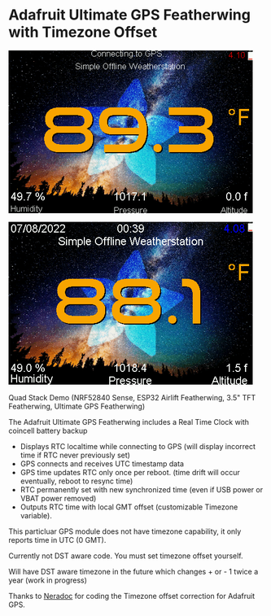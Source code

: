 # Adafruit Ultimate GPS Featherwing with Timezone Offset

![](https://raw.githubusercontent.com/DJDevon3/CircuitPython/main/Ultimate%20GPS%20Featherwing/screenshot_connecting.bmp)

![](https://raw.githubusercontent.com/DJDevon3/CircuitPython/main/Ultimate%20GPS%20Featherwing/screenshot_gps.bmp)

Quad Stack Demo (NRF52840 Sense, ESP32 Airlift Featherwing, 3.5" TFT Featherwing, Ultimate GPS Featherwing)

The Adafruit Ultimate GPS Featherwing includes a Real Time Clock with coincell battery backup

- Displays RTC localtime while connecting to GPS (will display incorrect time if RTC never previously set)
- GPS connects and receives UTC timestamp data
- GPS time updates RTC only once per reboot. (time drift will occur eventually, reboot to resync time)
- RTC permanently set with new synchronized time (even if USB power or VBAT power removed)
- Outputs RTC time with local GMT offset (customizable Timezone variable).

This particluar GPS module does not have timezone capability, it only reports time in UTC (0 GMT).

Currently not DST aware code. You must set timezone offset yourself. 

Will have DST aware timezone in the future which changes + or - 1 twice a year (work in progress)

Thanks to [Neradoc](https://github.com/Neradoc) for coding the Timezone offset correction for Adafruit GPS.

